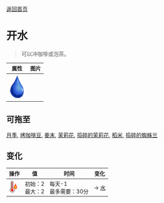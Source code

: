 [返回首页](index.md)  
# 开水  
> 可以冲咖啡或泡茶。  
  
  属性  |   图片   
 ----  |  ----:   
   |  ![](Sprite/Thirst.png)   
  
## 可拖至  
[月季](ChinaRoseFlowers.md), [烤咖啡豆](CoffeeRoastedBeans.md), [姜末](GingerGround.md), [茉莉花](JasmineFlowers.md), [捣碎的茉莉花](JasmineFlowersGround.md), [稻米](RiceGrains.md), [捣碎的蜘蛛兰](SpiderLilyGround.md)  
## 变化  
操作  |  值  |  时间  |  变化  
----  |  ----  |  ----  |  ----  
<img decoding="async" src="Sprite/Hot.png" style="height:30px;">  |  初始：2<br>最大：2  |  每天-1<br>最多需要：30分  |  → [水](LQ_Water.md)  

